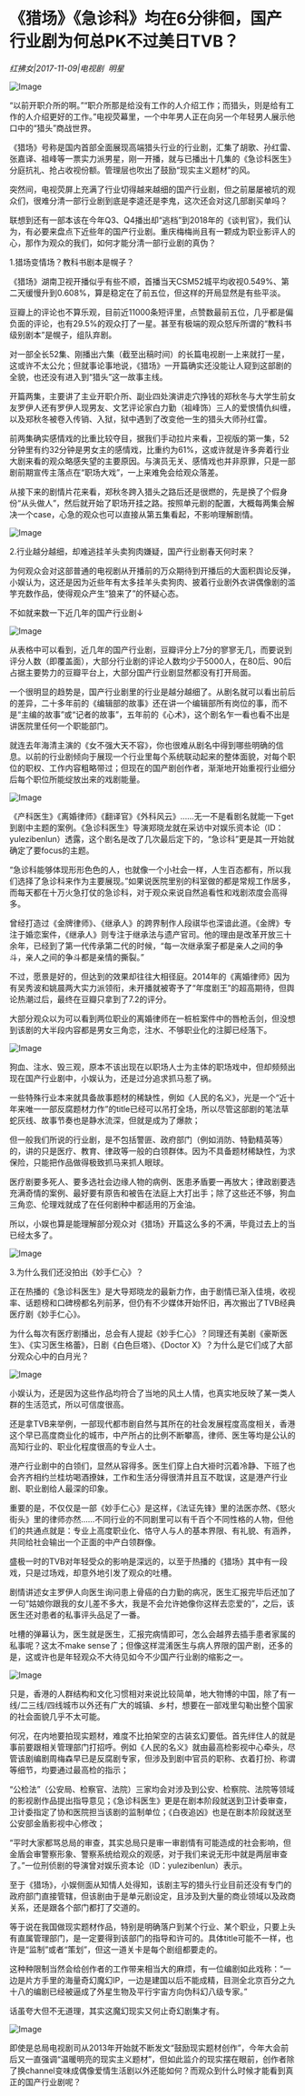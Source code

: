 # 《猎场》《急诊科》均在6分徘徊，国产行业剧为何总PK不过美日TVB？

*红拂女|2017-11-09|电视剧 
                                                明星*

![Image](http://static.ylzbl.com/uploads/ueditor/php/upload/image/20171111/1510367713900177.jpeg)

“以前开职介所的啊。”“职介所那是给没有工作的人介绍工作；而猎头，则是给有工作的人介绍更好的工作。”电视荧幕里，一个中年男人正在向另一个年轻男人展示他口中的“猎头”商战世界。

《猎场》号称是国内首部全面展现高端猎头行业的行业剧，汇集了胡歌、孙红雷、张嘉译、祖峰等一票实力派男星，刚一开播，就与已播出十几集的《急诊科医生》分庭抗礼、抢占收视份额。管理层也吹出了鼓励“现实主义题材”的风。

突然间，电视荧屏上充满了行业切得越来越细的国产行业剧，但之前屡屡被坑的观众们，很难分清一部行业剧到底是李逵还是李鬼，这次还会对这几部剧买单吗？

联想到还有一部本该在今年Q3、Q4播出却“逃档”到2018年的《谈判官》，我们认为，有必要来盘点下近些年的国产行业剧。重庆梅梅尚且有一颗成为职业影评人的心，那作为观众的我们，如何才能分清一部行业剧的真伪？

1.猎场变情场？教科书剧本是幌子？

《猎场》湖南卫视开播似乎有些不顺，首播当天CSM52城平均收视0.549%、第二天缓慢升到0.608%，算是稳定在了前五位，但这样的开局显然是有些平淡。

豆瓣上的评论也不算乐观，目前近11000条短评里，点赞数最前五位，几乎都是偏负面的评论，也有29.5%的观众打了一星。甚至有极端的观众怒斥所谓的“教科书级别剧本”是幌子，组队弃剧。

对一部全长52集、刚播出六集（截至出稿时间）的长篇电视剧一上来就打一星，这或许不太公允；但就事论事地说，《猎场》一开篇确实还没能让人窥到这部剧的全貌，也还没有进入到“猎头”这一故事主线。

开篇两集，主要讲了主业开职介所、副业四处演讲走穴挣钱的郑秋冬与大学生前女友罗伊人还有罗伊人现男友、文艺评论家白力勤（祖峰饰）三人的爱恨情仇纠缠，以及郑秋冬被卷入传销、入狱，狱中遇到了改变他一生的猎头大师孙红雷。

前两集确实感情戏的比重比较夺目，据我们手动拉片来看，卫视版的第一集，52分钟里有约32分钟是男女主的感情戏，比重约为61%，这或许就是许多奔着行业大剧来看的观众略感失望的主要原因。与演员无关、感情戏也并非原罪，只是一部剧前期宣传主落点在“职场大戏”，一上来难免会给观众落差。

从接下来的剧情片花来看，郑秋冬跨入猎头之路后还是很燃的，先是换了个假身份“从头做人”，然后就开始了职场开挂之路。按照单元剧的配置，大概每两集会解决一个case，心急的观众也可以直接从第五集看起，不影响理解剧情。

![Image](http://si1.go2yd.com/get-image/0IBRL4rg9lw)

2.行业越分越细，却难逃挂羊头卖狗肉嫌疑，国产行业剧春天何时来？

为何观众会对这部普通的电视剧从开播前的万众期待到开播后的大面积舆论反弹，小娱认为，这还是因为近些年有太多挂羊头卖狗肉、披着行业剧外衣讲偶像剧的滥竽充数作品，使得观众产生“狼来了”的怀疑心态。

不如就来数一下近几年的国产行业剧↓

![Image](http://si1.go2yd.com/get-image/0IBRL8xQAfA)

从表格中可以看到，近几年的国产行业剧，豆瓣评分上7分的寥寥无几，而要说到评分人数（即覆盖面），大部分行业剧的评论人数均少于5000人，在80后、90后占据主要势力的豆瓣平台上，大部分国产行业剧显然都没有打开局面。

一个很明显的趋势是，国产行业剧里的行业是越分越细了。从剧名就可以看出前后的差异，二十多年前的《编辑部的故事》还在讲一个编辑部所有岗位的事，而不是“主编的故事”或“记者的故事”，五年前的《心术》，这个剧名乍一看也看不出是讲医院里任何一个职能部门。

就连去年海清主演的《女不强大天不容》，你也很难从剧名中得到哪些明确的信息。以前的行业剧倾向于展现一个行业里每个系统联动起来的整体面貌，对每个职位的职权、工作内容粗略带过；但现在的国产剧创作者，渐渐地开始重视行业细分后每个职位所能绽放出来的戏剧能量。

![Image](http://si1.go2yd.com/get-image/0IBRL7bSOie)

《产科医生》《离婚律师》《翻译官》《外科风云》……无一不是看剧名就能一下get到剧中主题的案例。《急诊科医生》导演郑晓龙就在采访中对娱乐资本论（ID：yulezibenlun）透露，这个剧名是改了几次最后定下的，“急诊科”更是其一开始就确定了要focus的主题。

“急诊科能够体现形形色色的人，也就像一个小社会一样，人生百态都有，所以我们选择了急诊科来作为主要展现。”如果说医院里别的科室做的都是常规工作居多，而每天都在十万火急打仗的急诊科，对于观众来说自然追看性和戏剧浓度会高得多。

曾经打造过《金牌律师》、《继承人》的跨界制作人段祺华也深谙此道。《金牌》专注于婚恋案件，《继承人》则专注于继承法与遗产官司。他的理由是改革开放三十余年，已经到了第一代传承第二代的时候，“每一次继承案子都是亲人之间的争斗，亲人之间的争斗都是亲情的撕裂。”

不过，愿景是好的，但达到的效果却往往大相径庭。2014年的《离婚律师》因为有吴秀波和姚晨两大实力派领衔，未开播就被寄予了“年度剧王”的超高期待，但舆论热潮过后，最终在豆瓣只拿到了7.2的评分。

大部分观众以为可以看到两位职业的离婚律师在一桩桩案件中的唇枪舌剑，但没想到该剧的大半段内容都是男女三角恋，注水、不够职业化的注脚已经落下。

![Image](http://si1.go2yd.com/get-image/0IBRL6GngJ6)

狗血、注水、毁三观，原本不该出现在以职场人士为主体的职场戏中，但却频频出现在国产行业剧中，小娱认为，还是过分追求抓马惹了祸。

一些特殊行业本来就具备故事题材的稀缺性，例如《人民的名义》，光是一个“近十年来唯一一部反腐题材力作”的title已经可以吊打全场，所以尽管这部剧的笔法草蛇灰线、故事节奏也是静水流深，但就是成为了爆款；

但一般我们所说的行业剧，是不包括警匪、政府部门（例如消防、特勤精英等）的，讲的只是医疗、教育、律政等一般的白领群体。因为不具备题材稀缺性，为求保险，只能把作品做得极致抓马来抓人眼球。

医疗剧要多死人、要多选社会边缘人物的病例、医患矛盾要一再放大；律政剧要选充满奇情的案例、最好要有原告和被告在法庭上大打出手；除了这些还不够，狗血三角恋、伦理戏就成了在任何剧种中都适用的万金油。

所以，小娱也算是能理解部分观众对《猎场》开篇这么多的不满，毕竟过去上的当已经太多了。

![Image](http://si1.go2yd.com/get-image/0IBRL3P6rMO)

3.为什么我们还没拍出《妙手仁心》？

正在热播的《急诊科医生》是大导郑晓龙的最新力作，由于剧情已渐入佳境，收视率、话题榜和口碑榜都名列前茅，但仍有不少媒体开始怀旧，再次搬出了TVB经典医疗剧《妙手仁心》。

为什么每次有医疗剧播出，总会有人提起《妙手仁心》？同理还有美剧《豪斯医生》、《实习医生格蕾》，日剧《白色巨塔》、《Doctor X》？为什么是它们成了大部分观众心中的白月光？

![Image](http://si1.go2yd.com/get-image/0IBRKzJTfxg)

小娱认为，还是因为这些作品均符合了当地的风土人情，也真实地反映了某一类人群的生活范式，所以可信度很高。

还是拿TVB来举例，一部现代都市剧自然与其所在的社会发展程度高度相关，香港这个早已高度商业化的城市，中产所占的比例不断攀高，律师、医生等均是公认的高知行业的、职业化程度很高的专业人士。

港产行业剧中的白领们，显然从容得多。医生们穿上白大褂时沉着冷静、下班了也会齐齐相约兰桂坊喝酒撩妹，工作和生活分得很清并且互不耽误，这是港产行业剧、职业剧给人最深的印象。

重要的是，不仅仅是一部《妙手仁心》是这样，《法证先锋》里的法医亦然、《怒火街头》里的律师亦然……不同行业的不同剧里可以有千百个不同性格的人物，但他们的共通点就是：专业上高度职业化、恪守人与人的基本界限、有礼貌、有涵养，共同给社会输出一个正面的中产白领群像。

盛极一时的TVB对年轻受众的影响是深远的，以至于热播的《猎场》其中有一段戏，只是过场戏，却意外地引发了观众的吐槽。

剧情讲述女主罗伊人向医生询问患上骨癌的白力勤的病况，医生汇报完毕后还加了一句“姑娘你跟我的女儿差不多大，我是不会允许她像你这样去恋爱的”，之后，该医生还对患者的私事评头品足了一番。

吐槽的弹幕认为，医生就是医生，汇报完病情即可，怎么会越界去插手患者家属的私事呢？这太不make sense了；但像这样混淆医生与病人界限的国产剧，还多的是，这或许也是年轻观众不大待见如今不少国产行业剧的缩影之一。

![Image](http://si1.go2yd.com/get-image/0IBRL266cjI)

只是，香港的人群结构和文化习惯相对来说比较简单，地大物博的中国，除了有一线/二三线/四线城市以外还有广大的城镇、乡村，想要在一部戏里勾勒出整个国家的社会面貌几乎不太可能。

何况，在内地要拍现实题材，难度不比拍架空的古装玄幻要低。首先绊住人的就是事前要跟相关管理部门打招呼。例如《人民的名义》就由最高检影视中心牵头，尽管该剧编剧周梅森早已是反腐剧专家，但涉及到剧中官员的职称、衣着打扮、称谓等细节，均要通过最高检的指示；

“公检法”（公安局、检察官、法院）三家均会对涉及到公安、检察院、法院等领域的影视剧作品提出指导意见；《急诊科医生》更是在剧本阶段就送到卫计委审查，卫计委指定了协和医院担当该剧的监制单位；《白夜追凶》也是在剧本阶段就送至公安部金盾影视中心修改；

“平时大家都骂总局的审查，其实总局只是审一审剧情有可能造成的社会影响，但金盾会审警察形象、警察系统给观众的观感，对于我们来说无形中就是两层审查了。”一位刑侦剧的导演曾对娱乐资本论（ID：yulezibenlun）表示。

至于《猎场》，小娱侧面从知情人处得知，该剧主写的猎头行业目前还没有专门的政府部门直接管辖，但该剧由于是单元剧设定，且涉及到大量的商业领域以及政商关系，还是跟各个部门都打了交道的。

等于说在我国做现实题材作品，特别是明确落户到某个行业、某个职业，只要上头有直属管理部门，是一定要得到该部门的指导和许可的。具体title可能不一样，也许是“监制”或者“策划”，但这一道关卡是每个剧组都要走的。

这种种限制当然会给创作者的工作带来相当大的麻烦，有一位编剧如此戏称：“一边是片方手里的海量奇幻魔幻IP，一边是建国以后不能成精，目测全北京百分之九十八的编剧已经被逼成了外星生物及平行宇宙方向伪科幻八级专家。”

话虽夸大但不无道理，其实这魔幻现实又何止奇幻剧集才有。

![Image](http://si1.go2yd.com/get-image/0IBRL0jFHfs)

即使是总局电视剧司从2013年开始就不断发文“鼓励现实题材创作”，今年大会前后又一直强调“温暖明亮的现实主义题材”，但如此监介的现实摆在眼前，创作者除了换channel变味成偶像爱情生活剧以外还能如何？而观众到什么时候才能看到真正的国产行业剧呢？

